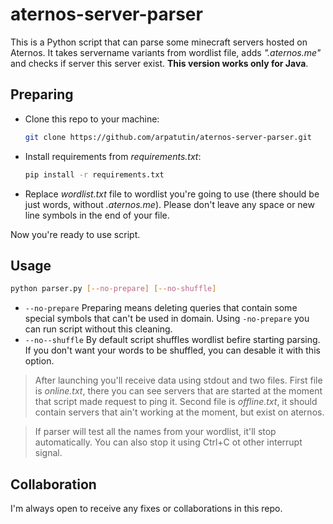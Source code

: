 # aternos-server-parser

This is a Python script that can parse some minecraft servers hosted on Aternos. It takes servername variants from wordlist file, adds _".aternos.me"_ and checks if server this server exist. **This version works only for Java**.

## Preparing

- Clone this repo to your machine:
    ```sh
    git clone https://github.com/arpatutin/aternos-server-parser.git
    ```
- Install requirements from _requirements.txt_:
  ```sh
  pip install -r requirements.txt
  ```
- Replace _wordlist.txt_ file to wordlist you're going to use (there should be just words, without _.aternos.me_). Please don't leave any space or new line symbols in the end of your file.

Now you're ready to use script. 

## Usage

```sh
python parser.py [--no-prepare] [--no-shuffle]
```

- ```--no-prepare```
  Preparing means deleting queries that contain some special symbols that can't be used in domain. Using ```-no-prepare``` you can run script without this cleaning.
- ```--no--shuffle```
  By default script shuffles wordlist befire starting parsing. If you don't want your words to be shuffled, you can desable it with this option.

> After launching you'll receive data using stdout and two files.
> First file is _online.txt_, there you can see servers that are started at the moment that script made request to ping it.
> Second file is _offline.txt_, it should contain servers that ain't working at the moment, but exist on aternos.

> If parser will test all the names from your wordlist, it'll stop automatically.
>You can also stop it using Ctrl+C ot other interrupt signal.

## Collaboration

I'm always open to receive any fixes or collaborations in this repo.
